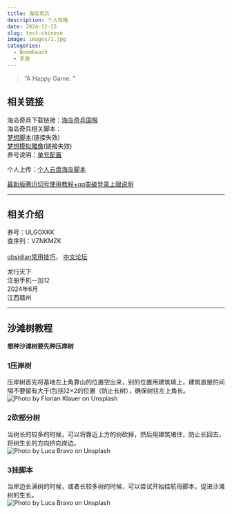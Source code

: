 ```yaml
---
title: 海岛奇兵
description: 个人攻略
date: 2024-12-25
slug: test-chinese
image: images/1.jpg
categories:
  - Boombeach
  - 手游
---
```

> “A Happy Game. ”
## 相关链接
海岛奇兵下载链接：[海岛奇兵国服](https://bb.qq.com/)<br>
海岛奇兵相关脚本：<br>
[梦想脚本](https://www.123865.com/s/yyl7Vv-A8OF3)(链接失效)<br>
[梦想模拟雕像](https://www.123865.com/s/yyl7Vv-o8OF3)(链接失效)<br>
养号说明：[单号配置](https://note.youdao.com/s/P86dxEYd)<br>

个人上传：[个人云盘海岛脚本](https://www.123pan.com/s/MEejVv-OEwo3.html)<br>

[最新版腾讯切号使用教程+qq突破登录上限说明](https://note.youdao.com/s/gBwzRrG)<br>

---
## 相关介绍
养号：ULGOXKK<br>
查序列：VZNKMZK<br><br>
[obsidian常用技巧](https://publish.obsidian.md/chinesehelp)，
[中文论坛](https://forum-zh.obsidian.md/)<br>

龙行天下<br>
注册手机一加12<br>
2024年6月<br>
江西赣州<br>

---
## 沙滩树教程
**想种沙滩树要先种压岸树**
### 1压岸树
压岸树首先将基地左上角靠山的位置空出来，别的位置用建筑填上，建筑直接的间隔不要留有大于(包括)2×2的位置（防止长树），确保树往左上角长。<br>
![Photo by Florian Klauer on Unsplash](florian-klauer-nptLmg6jqDo-unsplash.jpg)
### 2砍部分树
当树长的较多的时候，可以将靠近上方的树砍掉，然后用建筑堵住，防止长回去，将树生长的方向挤向岸边。<br>
  ![Photo by Luca Bravo on Unsplash](luca-bravo-alS7ewQ41M8-unsplash.jpg)
### 3挂脚本
当岸边长满树的时候，或者长较多树的时候，可以尝试开始挂航母脚本，促进沙滩树的生长。<br>
  ![Photo by Luca Bravo on Unsplash](luca-bravo-alS7ewQ41M8-unsplash.jpg)
